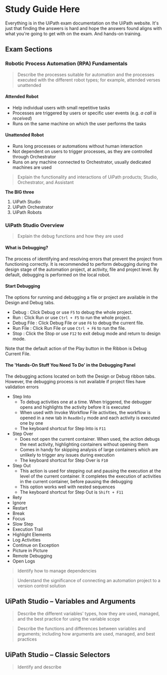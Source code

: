 # Study Guide Here
Everything is in the UiPath exam documentation on the UiPath website. It's just that finding the answers is hard and hope the answers found aligns with what you're going to get with on the exam. And hands-on training.

## Exam Sections

### Robotic Process Automation (RPA) Fundamentals

> Describe the processes suitable for automation and the processes executed with the different robot types; for example, attended verses unattended

#### Attended Robot
* Help individual users with small repetitive tasks
* Processes are triggered by users or specific user events (e.g. _a call is received_)
* Runs on the same machine on which the user performs the tasks

#### Unattended Robot
* Runs long processes or automations without human interaction
* Not dependent on users to trigger processes, as they are controlled through Orchestrator
* Runs on any machine connected to Orchestrator, usually dedicated machines are used

> Explain the functionality and interactions of UiPath products; Studio, Orchestrator, and Assistant

**The BIG three**
1. UiPath Studio
2. UiPath Orchestrator
3. UiPath Robots

### UiPath Studio Overview
> Explain the debug functions and how they are used

#### What is Debugging?

The process of identifying and resolving errors that prevent the project from functioning correctly. It is recommended to perform debugging during the design stage of the automation project, at activity, file and project level. By default, debugging is performed on the local robot.

#### Start Debugging

The options for running and debugging a file or project are available in the Design and Debug tabs.

* Debug         :   Click Debug or use `F5` to debug the whole project.
* Run           :   Click Run or use `Ctrl + F5` to run the whole project.
* Debug File    :   Click Debug File or use `F6` to debug the current file.
* Run File      :   Click Run File or use `Ctrl + F6` to run the file.
* Stop          :   Click the Stop or use `F12` to exit debug mode and return to design mode.

Note that the default action of the Play button in the Ribbon is Debug Current File.

#### The 'Hands-On Stuff You Need To Do' in the Debugging Panel

The debugging actions located on both the Design or Debug ribbon tabs. However, the debugging process is not available if project files have validation errors

* Step Into
    * To debug activities one at a time. When triggered, the debugger opens and highlights the activity before it is executed
    * When used with Invoke Workflow File activities, the workflow is opened in a new tab in `ReadOnly` mode and each activity is executed one by one
    * The keyboard shortcut for Step Into is `F11`
* Step Over
    * Does not open the current container. When used, the action debugs the next activity, highlighting containers without opening them
    * Comes in handy for skipping analysis of large containers which are unlikely to trigger any issues during execution
    * The keyboard shortcut for Step Over is `F10`
* Step Out
    * This action is used for stepping out and pausing the execution at the level of the current container. It completes the execution of activities in the current container, before pausing the debugging
    * This option works well with nested sequences
    * The keyboard shortcut for Step Out is `Shift + F11`
* Rety
* Ignore
* Restart
* Break
* Focus
* Slow Step
* Execution Trail
* Highlight Elements
* Log Activities
* Continue on Exception
* Picture in Picture
* Remote Debugging
* Open Logs


> Identify how to manage dependencies

> Understand the significance of connecting an automation project to a version control solution

## UiPath Studio – Variables and Arguments

> Describe the different variables' types, how they are used, managed, and the best practice for using the variable scope

> Describe the functions and differences between variables and arguments; including how arguments are used, managed, and best practices

## UiPath Studio – Classic Selectors

> Identify and describe
